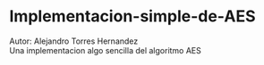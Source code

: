 # Implementacion-simple-de-AES
Autor: Alejandro Torres Hernandez
<br>
Una implementacion algo sencilla del algoritmo AES

